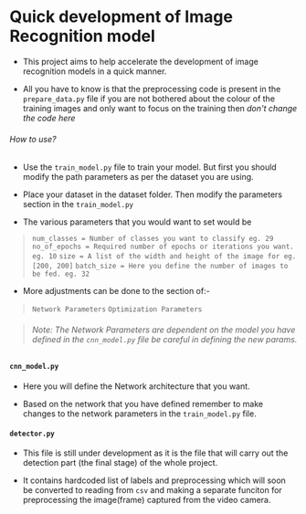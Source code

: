 # Quick development of Image Recognition model

- This project aims to help accelerate the development of image recognition models in a quick manner.

- All you have to know is that the preprocessing code is present in the `prepare_data.py` file if you are not bothered about the colour of the training images and only want to focus on the training then _don't change the code here_

###### How to use?

- Use the `train_model.py` file to train your model. But first you should modify the path parameters as per the dataset you are using.

- Place your dataset in the dataset folder. Then modify the parameters section in the `train_model.py`

- The various parameters that you would want to set would be

> `num_classes = Number of classes you want to classify eg. 29`
> `no_of_epochs = Required number of epochs or iterations you want. eg. 10`
> `size = A list of the width and height of the image for eg. [200, 200]`
> `batch_size = Here you define the number of images to be fed. eg. 32`

- More adjustments can be done to the section of:-

> `Network Parameters`
> `Optimization Parameters`

> ###### Note: The Network Parameters are dependent on the model you have defined in the `cnn_model.py` file be careful in defining the new params.

#### `cnn_model.py`

- Here you will define the Network architecture that you want.

- Based on the network that you have defined remember to make changes to the network parameters in the `train_model.py` file.

#### `detector.py`

- This file is still under development as it is the file that will carry out the detection part (the final stage) of the whole project.

- It contains hardcoded list of labels and preprocessing which will soon be converted to reading from `csv` and making a separate funciton for preprocessing the image(frame) captured from the video camera.
